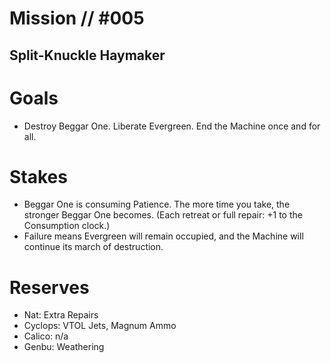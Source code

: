 # Mission // #005
## Split-Knuckle Haymaker
# Goals
- Destroy Beggar One. Liberate Evergreen. End the Machine once and for all.

# Stakes
- Beggar One is consuming Patience. The more time you take, the stronger Beggar One becomes. (Each retreat or full repair: +1 to the Consumption clock.)
- Failure means Evergreen will remain occupied, and the Machine will continue its march of destruction.

# Reserves
- Nat: Extra Repairs
- Cyclops: VTOL Jets, Magnum Ammo
- Calico: n/a
- Genbu: Weathering